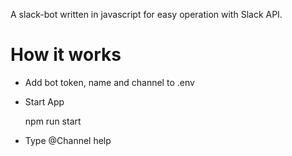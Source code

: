 A slack-bot written in javascript for easy operation with Slack API.

# How it works
* Add bot token, name and channel to .env 
* Start App

    npm run start

* Type @Channel help
